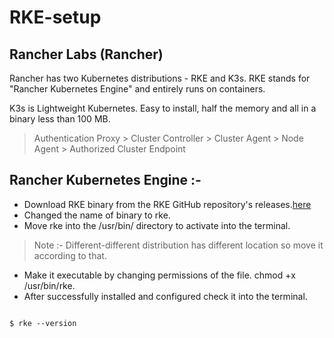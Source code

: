 # RKE-setup
## Rancher Labs (Rancher)

Rancher has two Kubernetes distributions - RKE and K3s. RKE stands for "Rancher Kubernetes Engine" and entirely runs on containers.

K3s is Lightweight Kubernetes. Easy to install, half the memory and all in a binary less than 100 MB.

> Authentication Proxy > Cluster Controller > Cluster Agent > Node Agent > Authorized Cluster Endpoint

## Rancher Kubernetes Engine :-
- Download RKE binary from the RKE GitHub repository's releases.[here](https://github.com/rancher/rke/releases)
- Changed the name of binary to rke.
- Move rke into the /usr/bin/ directory to activate into the terminal.
> Note :- Different-different distribution has different location so move it according to that.
- Make it executable by changing permissions of the file. chmod +x /usr/bin/rke.
- After successfully installed and configured check it into the terminal.
```code

$ rke --version

```